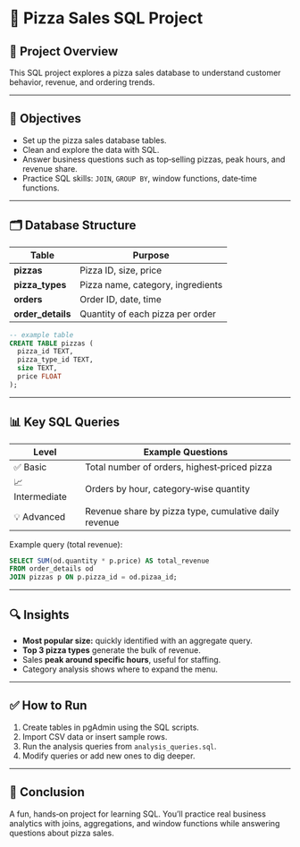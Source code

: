 # 🍕 Pizza Sales SQL Project

## 📌 Project Overview
This SQL project explores a pizza sales database to understand customer behavior, revenue, and ordering trends.

---

## 🎯 Objectives
- Set up the pizza sales database tables.  
- Clean and explore the data with SQL.  
- Answer business questions such as top‑selling pizzas, peak hours, and revenue share.  
- Practice SQL skills: `JOIN`, `GROUP BY`, window functions, date‑time functions.

---

## 🗂️ Database Structure
| Table | Purpose |
|-------|---------|
| **pizzas** | Pizza ID, size, price |
| **pizza_types** | Pizza name, category, ingredients |
| **orders** | Order ID, date, time |
| **order_details** | Quantity of each pizza per order |

```sql
-- example table
CREATE TABLE pizzas (
  pizza_id TEXT,
  pizza_type_id TEXT,
  size TEXT,
  price FLOAT
);
```

---

## 📊 Key SQL Queries

| Level | Example Questions |
|-------|-------------------|
| ✅ Basic | Total number of orders, highest‑priced pizza |
| 📈 Intermediate | Orders by hour, category‑wise quantity |
| 💡 Advanced | Revenue share by pizza type, cumulative daily revenue |

Example query (total revenue):
```sql
SELECT SUM(od.quantity * p.price) AS total_revenue
FROM order_details od
JOIN pizzas p ON p.pizza_id = od.pizaa_id;
```

---

## 🔍 Insights
- **Most popular size:** quickly identified with an aggregate query.  
- **Top 3 pizza types** generate the bulk of revenue.  
- Sales **peak around specific hours**, useful for staffing.  
- Category analysis shows where to expand the menu.

---

## ✅ How to Run
1. Create tables in pgAdmin using the SQL scripts.  
2. Import CSV data or insert sample rows.  
3. Run the analysis queries from `analysis_queries.sql`.  
4. Modify queries or add new ones to dig deeper.

---

## 🏁 Conclusion
A fun, hands‑on project for learning SQL. You’ll practice real business analytics with joins, aggregations, and window functions while answering questions about pizza sales.

